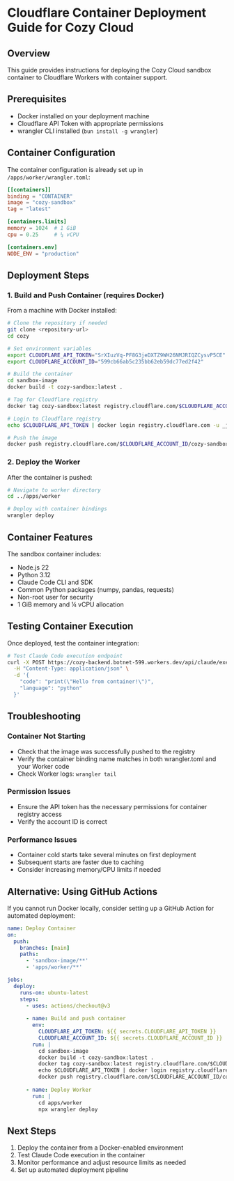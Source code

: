 # Cloudflare Container Deployment Guide for Cozy Cloud

## Overview
This guide provides instructions for deploying the Cozy Cloud sandbox container to Cloudflare Workers with container support.

## Prerequisites
- Docker installed on your deployment machine
- Cloudflare API Token with appropriate permissions
- wrangler CLI installed (`bun install -g wrangler`)

## Container Configuration
The container configuration is already set up in `/apps/worker/wrangler.toml`:
```toml
[[containers]]
binding = "CONTAINER"
image = "cozy-sandbox"
tag = "latest"

[containers.limits]
memory = 1024  # 1 GiB
cpu = 0.25     # ¼ vCPU

[containers.env]
NODE_ENV = "production"
```

## Deployment Steps

### 1. Build and Push Container (requires Docker)
From a machine with Docker installed:

```bash
# Clone the repository if needed
git clone <repository-url>
cd cozy

# Set environment variables
export CLOUDFLARE_API_TOKEN="SrXIuzVq-PF8G3jeDXTZ9WH26NMJRIQZCysvP5CE"
export CLOUDFLARE_ACCOUNT_ID="599cb66ab5c235bb62eb59dc77ed2f42"

# Build the container
cd sandbox-image
docker build -t cozy-sandbox:latest .

# Tag for Cloudflare registry
docker tag cozy-sandbox:latest registry.cloudflare.com/$CLOUDFLARE_ACCOUNT_ID/cozy-sandbox:latest

# Login to Cloudflare registry
echo $CLOUDFLARE_API_TOKEN | docker login registry.cloudflare.com -u _json_key --password-stdin

# Push the image
docker push registry.cloudflare.com/$CLOUDFLARE_ACCOUNT_ID/cozy-sandbox:latest
```

### 2. Deploy the Worker
After the container is pushed:

```bash
# Navigate to worker directory
cd ../apps/worker

# Deploy with container bindings
wrangler deploy
```

## Container Features
The sandbox container includes:
- Node.js 22
- Python 3.12
- Claude Code CLI and SDK
- Common Python packages (numpy, pandas, requests)
- Non-root user for security
- 1 GiB memory and ¼ vCPU allocation

## Testing Container Execution
Once deployed, test the container integration:

```bash
# Test Claude Code execution endpoint
curl -X POST https://cozy-backend.botnet-599.workers.dev/api/claude/execute \
  -H "Content-Type: application/json" \
  -d '{
    "code": "print(\"Hello from container!\")",
    "language": "python"
  }'
```

## Troubleshooting

### Container Not Starting
- Check that the image was successfully pushed to the registry
- Verify the container binding name matches in both wrangler.toml and your Worker code
- Check Worker logs: `wrangler tail`

### Permission Issues
- Ensure the API token has the necessary permissions for container registry access
- Verify the account ID is correct

### Performance Issues
- Container cold starts take several minutes on first deployment
- Subsequent starts are faster due to caching
- Consider increasing memory/CPU limits if needed

## Alternative: Using GitHub Actions
If you cannot run Docker locally, consider setting up a GitHub Action for automated deployment:

```yaml
name: Deploy Container
on:
  push:
    branches: [main]
    paths:
      - 'sandbox-image/**'
      - 'apps/worker/**'

jobs:
  deploy:
    runs-on: ubuntu-latest
    steps:
      - uses: actions/checkout@v3
      
      - name: Build and push container
        env:
          CLOUDFLARE_API_TOKEN: ${{ secrets.CLOUDFLARE_API_TOKEN }}
          CLOUDFLARE_ACCOUNT_ID: ${{ secrets.CLOUDFLARE_ACCOUNT_ID }}
        run: |
          cd sandbox-image
          docker build -t cozy-sandbox:latest .
          docker tag cozy-sandbox:latest registry.cloudflare.com/$CLOUDFLARE_ACCOUNT_ID/cozy-sandbox:latest
          echo $CLOUDFLARE_API_TOKEN | docker login registry.cloudflare.com -u _json_key --password-stdin
          docker push registry.cloudflare.com/$CLOUDFLARE_ACCOUNT_ID/cozy-sandbox:latest
      
      - name: Deploy Worker
        run: |
          cd apps/worker
          npx wrangler deploy
```

## Next Steps
1. Deploy the container from a Docker-enabled environment
2. Test Claude Code execution in the container
3. Monitor performance and adjust resource limits as needed
4. Set up automated deployment pipeline